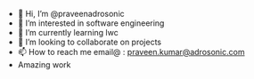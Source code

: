 - 👋 Hi, I’m @praveenadrosonic
- 👀 I’m interested in software engineering 
- 🌱 I’m currently learning lwc 
- 💞️ I’m looking to collaborate on projects 
- 📫 How to reach me email@ : praveen.kumar@adrosonic.com
- Amazing work 

<!---
praveenadrosonic/praveenadrosonic is a ✨ special ✨ repository because its `README.md` (this file) appears on your GitHub profile.
You can click the Preview link to take a look at your changes.
--->
